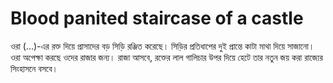 # Blood panited staircase of a castle
ওরা (...)-এর  রক্ত দিয়ে প্রাসাদের বড় সিড়ি রঞ্জিত করেছে। সিড়ির প্রতিধাপের দুই প্রান্তে কাটা মাথা দিয়ে সাজানো। ওরা অপেক্ষা করছে ওদের রাজার জন্য। রাজা আসবে, রক্তের লাল গালিচার উপর দিয়ে হেটে তার নতুন জয় করা রাজ্যের সিংহাসনে বসবে।
<br>
